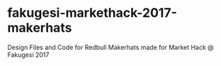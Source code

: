 # fakugesi-markethack-2017-makerhats
Design Files and Code for Redbull Makerhats made for Market Hack @ Fakugesi 2017

